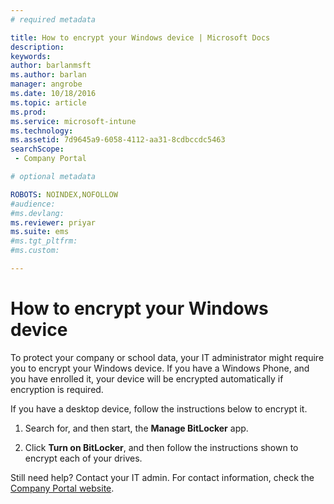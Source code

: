 ```yaml
---
# required metadata

title: How to encrypt your Windows device | Microsoft Docs
description:
keywords:
author: barlanmsftms.author: barlan
manager: angrobe
ms.date: 10/18/2016
ms.topic: article
ms.prod:
ms.service: microsoft-intune
ms.technology:
ms.assetid: 7d9645a9-6058-4112-aa31-8cdbccdc5463searchScope: - Company Portal

# optional metadata

ROBOTS: NOINDEX,NOFOLLOW
#audience:
#ms.devlang:
ms.reviewer: priyar
ms.suite: ems
#ms.tgt_pltfrm:
#ms.custom:

---
```


# How to encrypt your Windows device

To protect your company or school data, your IT administrator might require you to encrypt your Windows device. If you have a Windows Phone, and you have enrolled it, your device will be encrypted automatically if encryption is required.

If you have a desktop device, follow the instructions below to encrypt it.

1.  Search for, and then start, the **Manage BitLocker** app.

2.  Click **Turn on BitLocker**, and then follow the instructions shown to encrypt each of your drives.

Still need help? Contact your IT admin. For contact information, check the [Company Portal website](http://portal.manage.microsoft.com).
